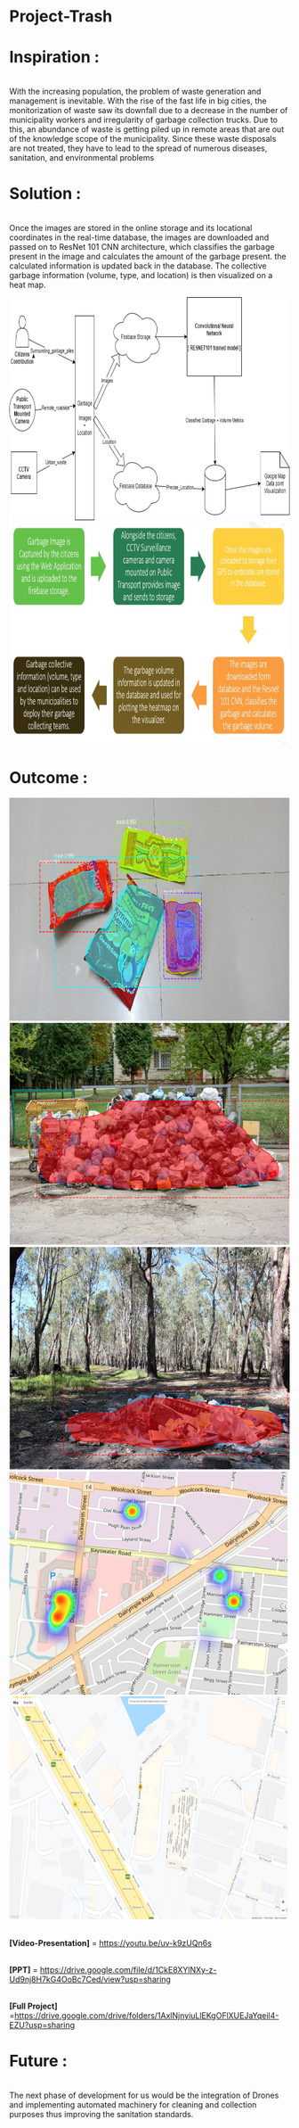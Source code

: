 # Project-Trash

# Inspiration :
<br>With the increasing population, the problem of waste generation and management is inevitable. With the rise of the fast life in big cities, the monitorization of waste saw its downfall due to a decrease in the number of municipality workers and irregularity of garbage collection trucks. Due to this, an abundance of waste is getting piled up in remote areas that are out of the knowledge scope of the municipality. Since these waste disposals are not treated, they have to lead to the spread of numerous diseases, sanitation, and environmental problems</br>

# Solution :
<br>Once the images are stored in the online storage and its locational coordinates in the real-time database, the images are downloaded and passed on to ResNet 101 CNN architecture, which classifies the garbage present in the image and calculates the amount of the garbage present. the calculated information is updated back in the database. The collective garbage information (volume, type, and location) is then visualized on a heat map.</br>

<img src="Project Trash/garbage_visual.png" width=700 height=400>
<img src="Project Trash/explain.jpeg" width=700 height=400>


# Outcome :

<img src="Project Trash/detected_home.PNG" width=650 height=400>        
<img src="Project Trash/detected_3.PNG" width=650 height=400>
<img src="Project Trash/detetcted_2.PNG" width=650 height=400>
<img src="Project Trash/heat_map+garbage.png" width=500 height=400>
<img src="Project Trash/current_heat_map.PNG" width=500 height=400>



<br><b>[Video-Presentation]</b> = https://youtu.be/uv-k9zUQn6s</br>

<br><b>[PPT]</b> = https://drive.google.com/file/d/1CkE8XYlNXy-z-Ud9nj8H7kG4OoBc7Ced/view?usp=sharing</br>

<br><b>[Full Project]</b> =https://drive.google.com/drive/folders/1AxlNjnyiuLlEKgOFlXUEJaYqeil4-EZU?usp=sharing</br>


# Future : 
<br>The next phase of development for us would be the integration of Drones and implementing automated machinery for cleaning and collection purposes thus improving the sanitation standards.</br>

